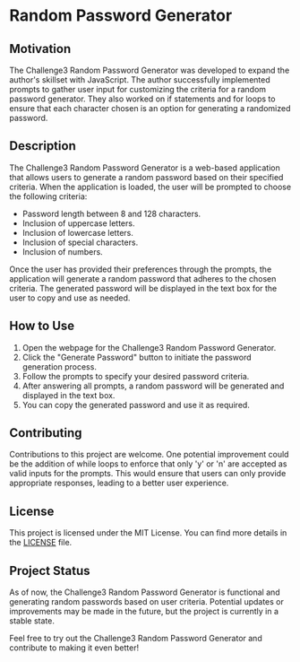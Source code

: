 # Random Password Generator

## Motivation

The Challenge3 Random Password Generator was developed to expand the author's skillset with JavaScript. The author successfully implemented prompts to gather user input for customizing the criteria for a random password generator. They also worked on if statements and for loops to ensure that each character chosen is an option for generating a randomized password.

## Description

The Challenge3 Random Password Generator is a web-based application that allows users to generate a random password based on their specified criteria. When the application is loaded, the user will be prompted to choose the following criteria:

- Password length between 8 and 128 characters.
- Inclusion of uppercase letters.
- Inclusion of lowercase letters.
- Inclusion of special characters.
- Inclusion of numbers.

Once the user has provided their preferences through the prompts, the application will generate a random password that adheres to the chosen criteria. The generated password will be displayed in the text box for the user to copy and use as needed.

## How to Use

1. Open the webpage for the Challenge3 Random Password Generator.
2. Click the "Generate Password" button to initiate the password generation process.
3. Follow the prompts to specify your desired password criteria.
4. After answering all prompts, a random password will be generated and displayed in the text box.
5. You can copy the generated password and use it as required.

## Contributing

Contributions to this project are welcome. One potential improvement could be the addition of while loops to enforce that only 'y' or 'n' are accepted as valid inputs for the prompts. This would ensure that users can only provide appropriate responses, leading to a better user experience.

## License

This project is licensed under the MIT License. You can find more details in the [LICENSE](LICENSE) file.

## Project Status

As of now, the Challenge3 Random Password Generator is functional and generating random passwords based on user criteria. Potential updates or improvements may be made in the future, but the project is currently in a stable state.

Feel free to try out the Challenge3 Random Password Generator and contribute to making it even better!

